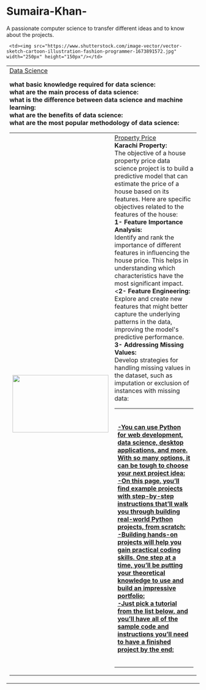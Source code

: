 # Sumaira-Khan-
A passionate computer science to transfer different ideas and to know about the projects.
<table>
  <body>
    <tr>

     <td><img src="https://www.shutterstock.com/image-vector/vector-sketch-cartoon-illustration-fashion-programmer-1673891572.jpg" width="250px" height="150px"/></td>
     
   <td><a href="https://github.com/ksumi4020/housing--property">Data Science</a><br/>

<b>what basic knowledge required for data science:</b><br/>
<b> what are the main process of data science:</b><br/>
<b> what is the difference between data science and machine learning:</b><br/>
<b>what are the benefits of data science: </b><br/>
<b> what are the most popular methodology of data science:</b><br/>
<table>
  <body>
    <tr>
      <td><img src="https://www.shutterstock.com/shutterstock/photos/1937900650/display_1500/stock-vector-illustration-of-simple-house-isolated-on-white-background-1937900650.jpg" width="250px" height="150px"/></td>
      <td><a href="https://github.com/ksumi4020/housing--property">Property Price</a><br/>
      <b>Karachi Property:</b><br/>
The objective of a house property price data science project is to build a predictive model that can estimate the price of a house based on its features. Here are specific objectives related to the features of the house:<br/>
<b>1-	Feature Importance Analysis:</b><br/>
Identify and rank the importance of different features in influencing the house price. This helps in understanding which characteristics have the most significant impact.<br/>
<<b>2-	Feature Engineering:</b><br/>
Explore and create new features that might better capture the underlying patterns in the data, improving the model's predictive performance.<br/>
<b>3-	Addressing Missing Values:</b><br/>
Develop strategies for handling missing values in the dataset, such as imputation or exclusion of instances with missing data:</b><br/>
<table>
   <body>
       <tr>
           <td><a href="https://github.com/ksumi/Python--Projects"Python Projects</a><br/>
           
<b>-You can use Python for web development, data science, desktop applications, and more. With so many options, it can be tough to choose your next project idea:</b><br/>
<b>-On this page, you’ll find example projects with step-by-step instructions that’ll walk you through building real-world Python projects, from scratch:</b><br/>
<b>-Building hands-on projects will help you gain practical coding skills. One step at a time, you’ll be putting your theoretical knowledge to use and build an impressive portfolio:</b><br/>
<b>-Just pick a tutorial from the list below, and you’ll have all of the sample code and instructions you’ll need to have a finished project by the end:</b><br/>
<table>
    <body>
        <tr>
